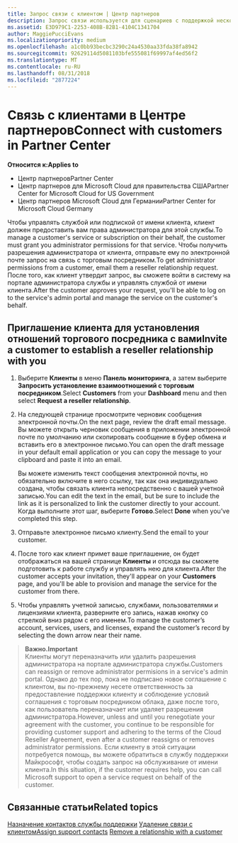 ```yaml
---
title: Запрос связи с клиентом | Центр партнеров
description: Запрос связи используется для сценариев с поддержкой нескольких партнеров и нескольких каналов. Он также используется, если клиент удаляет делегированные права администратора и вам нужно восстановить их для подготовки или поддержки клиента.
ms.assetid: E3D979C1-2253-408B-82B1-4104C1341704
author: MaggiePucciEvans
ms.localizationpriority: medium
ms.openlocfilehash: a1c0bb93becbc3290c24a4530aa33fda38fa8942
ms.sourcegitcommit: 92629114d5081103bfe555081f69997af4ed56f2
ms.translationtype: MT
ms.contentlocale: ru-RU
ms.lasthandoff: 08/31/2018
ms.locfileid: "2877224"
---
```

# <a name="connect-with-customers-in-partner-center"></a><span data-ttu-id="cc787-104">Связь с клиентами в Центре партнеров</span><span class="sxs-lookup"><span data-stu-id="cc787-104">Connect with customers in Partner Center</span></span>

**<span data-ttu-id="cc787-105">Относится к:</span><span class="sxs-lookup"><span data-stu-id="cc787-105">Applies to</span></span>**

-  <span data-ttu-id="cc787-106">Центр партнеров</span><span class="sxs-lookup"><span data-stu-id="cc787-106">Partner Center</span></span>
-  <span data-ttu-id="cc787-107">Центр партнеров для Microsoft Cloud для правительства США</span><span class="sxs-lookup"><span data-stu-id="cc787-107">Partner Center for Microsoft Cloud for US Government</span></span>
-  <span data-ttu-id="cc787-108">Центр партнеров Microsoft Cloud для Германии</span><span class="sxs-lookup"><span data-stu-id="cc787-108">Partner Center for Microsoft Cloud Germany</span></span>

<span data-ttu-id="cc787-109">Чтобы управлять службой или подпиской от имени клиента, клиент должен предоставить вам права администратора для этой службы.</span><span class="sxs-lookup"><span data-stu-id="cc787-109">To manage a customer's service or subscription on their behalf, the customer must grant you administrator permissions for that service.</span></span> <span data-ttu-id="cc787-110">Чтобы получить разрешения администратора от клиента, отправьте ему по электронной почте запрос на связь с торговым посредником.</span><span class="sxs-lookup"><span data-stu-id="cc787-110">To get administrator permissions from a customer, email them a reseller relationship request.</span></span> <span data-ttu-id="cc787-111">После того, как клиент утвердит запрос, вы сможете войти в систему на портале администратора службы и управлять службой от имени клиента.</span><span class="sxs-lookup"><span data-stu-id="cc787-111">After the customer approves your request, you'll be able to log on to the service's admin portal and manage the service on the customer's behalf.</span></span> 

## <a name="invite-a-customer-to-establish-a-reseller-relationship-with-you"></a><span data-ttu-id="cc787-112">Приглашение клиента для установления отношений торгового посредника с вами</span><span class="sxs-lookup"><span data-stu-id="cc787-112">Invite a customer to establish a reseller relationship with you</span></span>

1.  <span data-ttu-id="cc787-113">Выберите **Клиенты** в меню **Панель мониторинга**, а затем выберите **Запросить установление взаимоотношений с торговым посредником**.</span><span class="sxs-lookup"><span data-stu-id="cc787-113">Select **Customers** from your **Dashboard** menu and then select **Request a reseller relationship**.</span></span>

2.  <span data-ttu-id="cc787-114">На следующей странице просмотрите черновик сообщения электронной почты.</span><span class="sxs-lookup"><span data-stu-id="cc787-114">On the next page, review the draft email message.</span></span> <span data-ttu-id="cc787-115">Вы можете открыть черновик сообщения в приложении электронной почте по умолчанию или скопировать сообщение в буфер обмена и вставить его в электронное письмо.</span><span class="sxs-lookup"><span data-stu-id="cc787-115">You can open the draft message in your default email application or you can copy the message to your clipboard and paste it into an email.</span></span> 

    <span data-ttu-id="cc787-116">Вы можете изменить текст сообщения электронной почты, но обязательно включите в него ссылку, так как она индивидуально создана, чтобы связать клиента непосредственно с вашей учетной записью.</span><span class="sxs-lookup"><span data-stu-id="cc787-116">You can edit the text in the email, but be sure to include the link as it is personalized to link the customer directly to your account.</span></span> <span data-ttu-id="cc787-117">Когда выполните этот шаг, выберите **Готово**.</span><span class="sxs-lookup"><span data-stu-id="cc787-117">Select **Done** when you’ve completed this step.</span></span>

3.  <span data-ttu-id="cc787-118">Отправьте электронное письмо клиенту.</span><span class="sxs-lookup"><span data-stu-id="cc787-118">Send the email to your customer.</span></span>

4.  <span data-ttu-id="cc787-119">После того как клиент примет ваше приглашение, он будет отображаться на вашей странице **Клиенты** и отсюда вы сможете подготовить к работе службу и управлять нею для клиента.</span><span class="sxs-lookup"><span data-stu-id="cc787-119">After the customer accepts your invitation, they'll appear on your **Customers** page, and you'll be able to provision and manage the service for the customer from there.</span></span>

 
5.  <span data-ttu-id="cc787-120">Чтобы управлять учетной записью, службами, пользователями и лицензиями клиента, разверните его запись, нажав кнопку со стрелкой вниз рядом с его именем.</span><span class="sxs-lookup"><span data-stu-id="cc787-120">To manage the customer’s account, services, users, and licenses, expand the customer’s record by selecting the down arrow near their name.</span></span>


>**<span data-ttu-id="cc787-121">Важно.</span><span class="sxs-lookup"><span data-stu-id="cc787-121">Important</span></span>**<br>
<span data-ttu-id="cc787-122">Клиенты могут переназначить или удалить разрешения администратора на портале администратора службы.</span><span class="sxs-lookup"><span data-stu-id="cc787-122">Customers can reassign or remove administrator permisions in a service's admin portal.</span></span> <span data-ttu-id="cc787-123">Однако до тех пор, пока не подписано новое соглашение с клиентом, вы по-прежнему несете ответственность за предоставление поддержки клиенту и соблюдение условий соглашения с торговым посредником облака, даже после того, как пользователь переназначает или удаляет разрешения администратора.</span><span class="sxs-lookup"><span data-stu-id="cc787-123">However, unless and until you renegotiate your agreement with the customer, you continue to be responsible for providing customer support and adhering to the terms of the Cloud Reseller Agreement, even after a customer reassigns or removes administrator permissions.</span></span> <span data-ttu-id="cc787-124">Если клиенту в этой ситуации потребуется помощь, вы можете обратиться в службу поддержки Майкрософт, чтобы создать запрос на обслуживание от имени клиента.</span><span class="sxs-lookup"><span data-stu-id="cc787-124">In this situation, if the customer requires help, you can call Microsoft support to open a service request on behalf of the customer.</span></span>

## <a name="related-topics"></a><span data-ttu-id="cc787-125">Связанные статьи</span><span class="sxs-lookup"><span data-stu-id="cc787-125">Related topics</span></span>

<span data-ttu-id="cc787-126">[Назначение контактов службы поддержки](assign-support-contacts.md)
[Удаление связи с клиентом](remove-a-relationship.md)</span><span class="sxs-lookup"><span data-stu-id="cc787-126">[Assign support contacts](assign-support-contacts.md)
[Remove a relationship with a customer](remove-a-relationship.md)</span></span>